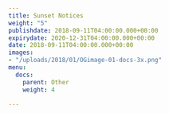 ```yaml
---
title: Sunset Notices
weight: "5"
publishdate: 2018-09-11T04:00:00.000+00:00
expirydate: 2020-12-31T04:00:00.000+00:00
date: 2018-09-11T04:00:00.000+00:00
images:
- "/uploads/2018/01/OGimage-01-docs-3x.png"
menu:
  docs:
    parent: Other
    weight: 4

---
```

